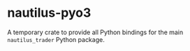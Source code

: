 # nautilus-pyo3

A temporary crate to provide all Python bindings for the main `nautilus_trader` Python package.
